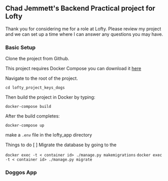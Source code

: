 
## Chad Jemmett's Backend Practical project for Lofty


Thank you for considering me for a role at Lofty. Please review my project and we can set up a time where I can answer any questions you may have.

### Basic Setup

Clone the project from Github. 


This project requires Docker Compose you can download it [here](https://docs.docker.com/compose/install/)

Navigate to the root of the project.

``` cd lofty_project_keys_dogs ```

Then build the project in Docker by typing:

```docker-compose build```

After the build completes:

```docker-compose up```


make a `.env` file in the lofty_app directory


Things to do 
[  ] Migrate the database by going to the  

``` docker exec -t < container id> ./manage.py makemigrations ```
``` docker exec -t < container id> ./manage.py migrate ```


### Doggos App



